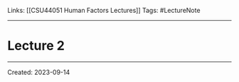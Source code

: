 Links: [[CSU44051 Human Factors Lectures]]
Tags: #LectureNote 
___
# Lecture 2

___
Created: 2023-09-14

